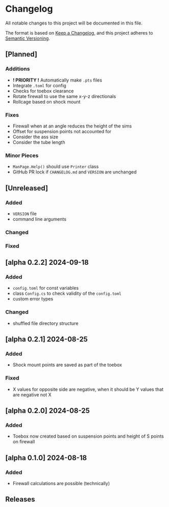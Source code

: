 # Changelog

All notable changes to this project will be documented in this file.

The format is based on [Keep a Changelog](https://keepachangelog.com/en/1.1.0/),
and this project adheres to [Semantic Versioning](https://semver.org/spec/v2.0.0.html).

## [Planned]
### Additions
- **! PRIORITY !** Automatically make `.pts` files
- Integrate `.toml` for config
- Checks for toebox clearance
- Rotate firewall to use the same x-y-z directionals
- Rollcage based on shock mount

### Fixes
- Firewall when at an angle reduces the height of the sims
- Offset for suspension points not accounted for
- Consider the ass size
- Consider the tube length

### Minor Pieces
- `ManPage.Help()` should use `Printer` class
- GitHub PR lock if `CHANGELOG.md` and `VERSION` are unchanged

## [Unreleased]
### Added
- `VERSION` file
- command line arguments
### Changed
### Fixed

## [alpha 0.2.2] 2024-09-18
### Added
- `config.toml` for const variables
- class `Config.cs` to check validity of the `config.toml`
- custom error types
### Changed
- shuffled file directory structure

## [alpha 0.2.1] 2024-08-25
### Added
- Shock mount points are saved as part of the toebox
### Fixed
- X values for opposite side are negative, when it should be Y values that are negative not X

## [alpha 0.2.0] 2024-08-25
### Added
- Toebox now created based on suspension points and height of S points on firewall

## [alpha 0.1.0] 2024-08-18
### Added
- Firewall calculations are possible (technically)

## Releases
[0.0.1]: https://github.com/shermanhlc/auto-chassis/releases/tag/v0.1.0-alpha
